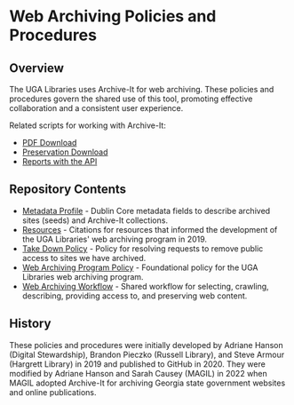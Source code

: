 # Web Archiving Policies and Procedures

## Overview

The UGA Libraries uses Archive-It for web archiving.
These policies and procedures govern the shared use of this tool,
promoting effective collaboration and a consistent user experience.   

Related scripts for working with Archive-It:
* [PDF Download](https://github.com/uga-libraries/web-download)
* [Preservation Download](https://github.com/uga-libraries/web-aip)
* [Reports with the API](https://github.com/uga-libraries/web-archive-it-api)

## Repository Contents

   - [Metadata Profile](metadata_profile.md) - Dublin Core metadata fields to describe archived sites (seeds) and Archive-It collections.
   - [Resources](resources.md) - Citations for resources that informed the development of the UGA Libraries' web archiving program in 2019.
   - [Take Down Policy](take_down_policy.md) - Policy for resolving requests to remove public access to sites we have archived.
   - [Web Archiving Program Policy](web_archiving_program.md) - Foundational policy for the UGA Libraries web archiving program.
   - [Web Archiving Workflow](web_archiving_workflow.md) - Shared workflow for selecting, crawling, describing, providing access to, and preserving web content. 

## History

These policies and procedures were initially developed by Adriane Hanson (Digital Stewardship), Brandon Pieczko (Russell Library), and Steve Armour (Hargrett Library) in 2019 and published to GitHub in 2020.
They were modified by Adriane Hanson and Sarah Causey (MAGIL) in 2022 when MAGIL adopted Archive-It for archiving Georgia state government websites and online publications.